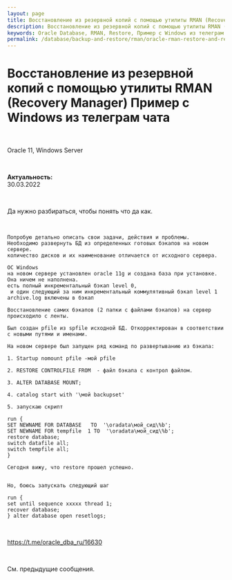 ```yaml
---
layout: page
title: Восстановление из резервной копий с помощью утилиты RMAN (Recovery Manager) Пример с Windows из телеграм чата
description: Восстановление из резервной копий с помощью утилиты RMAN (Recovery Manager) Пример с Windows из телеграм чата
keywords: Oracle Database, RMAN, Restore, Пример с Windows из телеграм чата, Oracle 11, Windows Server
permalink: /database/backup-and-restore/rman/oracle-rman-restore-and-recover-windows/
---
```


# Восстановление из резервной копий с помощью утилиты RMAN (Recovery Manager) Пример с Windows из телеграм чата

<br/>

Oracle 11, Windows Server

<br/>

**Актуальность:**  
30.03.2022

<br/>

Да нужно разбираться, чтобы понять что да как.

<br/>

```
Попробую детально описать свои задачи, действия и проблемы.
Необходимо развернуть БД из определенных готовых бэкапов на новом сервере.
количество дисков и их наименование отличается от исходного сервера.

ОС Windows
на новом сервере установлен oracle 11g и создана база при установке. Она ничем не наполнена.
есть полный инкрементальный бэкап level 0,
 и один следующий за ним инкрементальный коммулятивный бэкап level 1
archive.log включены в бэкап

Восстановление самих бэкапов (2 папки с файлами бэкапов) на сервер происходило с ленты.

Был создан pfile из spfile исходной БД. Откорректирован в соответствии с новыми путями и именами.

На новом сервере был запущен ряд команд по развертыванию из бэкапа:

1. Startup nomount pfile -мой pfile

2. RESTORE CONTROLFILE FROM  - файл бэкапа с контрол файлом.

3. ALTER DATABASE MOUNT;

4. catalog start with '\мой backupset'

5. запускаю скрипт

run {
SET NEWNAME FOR DATABASE   TO  '\oradata\мой_сид\%b';
SET NEWNAME FOR tempfile  1 TO  '\oradata\мой_сид\%b';
restore database;
switch datafile all;
switch tempfile all;
}

Сегодня вижу, что restore прошел успешно.


Но, боюсь запускать следующий шаг

run {
set until sequence xxxxx thread 1;
recover database;
} alter database open resetlogs;
```

<br/>

https://t.me/oracle_dba_ru/16630

<br/>

См. предыдущие сообщения.
